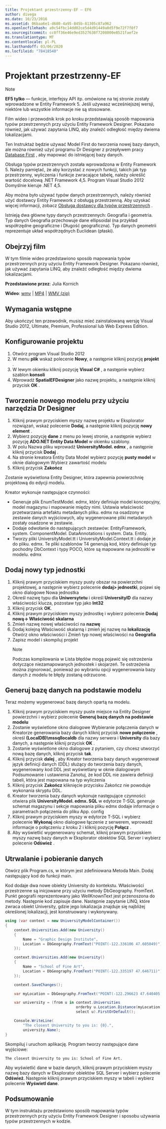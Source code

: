 ```yaml
---
title: Projektant przestrzenny-EF — EF6
author: divega
ms.date: 10/23/2016
ms.assetid: 06baa6e1-d680-4a95-845b-81305c87a962
ms.openlocfilehash: a9c54fbc14dd02ce5d4d91449a0d5f9e72f7f0f7
ms.sourcegitcommit: cc0ff36e46e9ed3527638f7208000e8521faef2e
ms.translationtype: MT
ms.contentlocale: pl-PL
ms.lasthandoff: 03/06/2020
ms.locfileid: "78418540"
---
```

# <a name="spatial---ef-designer"></a>Projektant przestrzenny-EF
> [!NOTE]
> **EF5 tylko** — funkcje, interfejsy API itp. omówione na tej stronie zostały wprowadzone w Entity Framework 5. Jeśli używasz wcześniejszej wersji, niektóre lub wszystkie informacje nie są stosowane.

Film wideo i przewodnik krok po kroku przedstawiają sposób mapowania typów przestrzennych przy użyciu Entity Framework Designer. Pokazano również, jak używać zapytania LINQ, aby znaleźć odległość między dwiema lokalizacjami.

Ten Instruktaż będzie używać Model First do tworzenia nowej bazy danych, ale można również użyć programu Dr Designer z przepływem pracy [Database First](~/ef6/modeling/designer/workflows/database-first.md) , aby mapować do istniejącej bazy danych.

Obsługa typów przestrzennych została wprowadzona w Entity Framework 5. Należy pamiętać, że aby korzystać z nowych funkcji, takich jak typ przestrzenny, wyliczenia i funkcje zwracające tabelę, należy określić wartość docelową .NET Framework 4,5. Program Visual Studio 2012 Domyślnie kieruje .NET 4,5.

Aby można było używać typów danych przestrzennych, należy również użyć dostawcy Entity Framework z obsługą przestrzenną. Aby uzyskać więcej informacji, zobacz [Obsługa dostawcy dla typów przestrzennych](~/ef6/fundamentals/providers/spatial-support.md) .

Istnieją dwa główne typy danych przestrzennych: Geografia i geometria. Typ danych Geografia przechowuje dane ellipsoidal (na przykład współrzędne geograficzne i Długość geograficzna). Typ danych geometrii reprezentuje układ współrzędnych Euclidean (płaski).

## <a name="watch-the-video"></a>Obejrzyj film
W tym filmie wideo przedstawiono sposób mapowania typów przestrzennych przy użyciu Entity Framework Designer. Pokazano również, jak używać zapytania LINQ, aby znaleźć odległość między dwiema lokalizacjami.

**Przedstawione przez**: Julia Kornich

**Wideo**: [wmv](https://download.microsoft.com/download/E/C/9/EC9E6547-8983-4C1F-A919-D33210E4B213/HDI-ITPro-MSDN-winvideo-spatialwithdesigner.wmv) | [MP4](https://download.microsoft.com/download/E/C/9/EC9E6547-8983-4C1F-A919-D33210E4B213/HDI-ITPro-MSDN-mp4video-spatialwithdesigner.m4v) | [WMV (zip)](https://download.microsoft.com/download/E/C/9/EC9E6547-8983-4C1F-A919-D33210E4B213/HDI-ITPro-MSDN-winvideo-spatialwithdesigner.zip)

## <a name="pre-requisites"></a>Wymagania wstępne

Aby ukończyć ten przewodnik, musisz mieć zainstalowaną wersję Visual Studio 2012, Ultimate, Premium, Professional lub Web Express Edition.

## <a name="set-up-the-project"></a>Konfigurowanie projektu

1.  Otwórz program Visual Studio 2012
2.  W menu **plik** wskaż polecenie **Nowy**, a następnie kliknij pozycję **projekt** .
3.  W lewym okienku kliknij pozycję **Visual C\#** , a następnie wybierz szablon **konsoli**
4.  Wprowadź **SpatialEFDesigner** jako nazwę projektu, a następnie kliknij przycisk **OK** .

## <a name="create-a-new-model-using-the-ef-designer"></a>Tworzenie nowego modelu przy użyciu narzędzia Dr Designer

1.  Kliknij prawym przyciskiem myszy nazwę projektu w Eksplorator rozwiązań, wskaż polecenie **Dodaj**, a następnie kliknij pozycję **nowy element** .
2.  Wybierz pozycję **dane** z menu po lewej stronie, a następnie wybierz pozycję **ADO.NET Entity Data Model** w okienku szablony.
3.  W polu Nazwa pliku wprowadź **UniversityModel. edmx** , a następnie kliknij przycisk **Dodaj** .
4.  Na stronie kreatora Entity Data Model wybierz pozycję **pusty model** w oknie dialogowym Wybierz zawartość modelu
5.  Kliknij przycisk **Zakończ**

Zostanie wyświetlona Entity Designer, która zapewnia powierzchnię projektową do edycji modelu.

Kreator wykonuje następujące czynności:

-   Generuje plik EnumTestModel. edmx, który definiuje model koncepcyjny, model magazynu i mapowanie między nimi. Ustawia właściwość przetwarzania artefaktu metadanych pliku. edmx na osadzony w zestawie danych wyjściowych, aby wygenerowane pliki metadanych zostały osadzone w zestawie.
-   Dodaje odwołanie do następujących zestawów: EntityFramework, system. ComponentModel. DataAnnotations i system. Data. Entity.
-   Tworzy pliki UniversityModel.tt i UniversityModel.Context.tt i dodaje je do pliku. edmx. Te pliki szablonów T4 generują kod, który definiuje typ pochodny DbContext i typy POCO, które są mapowane na jednostki w modelu. edmx

## <a name="add-a-new-entity-type"></a>Dodaj nowy typ jednostki

1.  Kliknij prawym przyciskiem myszy pusty obszar na powierzchni projektowej, a następnie wybierz polecenie **dodaj&gt; jednostki**, pojawi się okno dialogowe Nowa jednostka
2.  Określ nazwę typu dla **Uniwersytetu** i określ **UniversityID** dla nazwy właściwości klucza, pozostaw typ jako **Int32**
3.  Kliknij przycisk **OK**.
4.  Kliknij prawym przyciskiem myszy jednostkę i wybierz polecenie **Dodaj nową-&gt; Właściwość skalarna**
5.  Zmień nazwę nowej właściwości na **nazwę**
6.  Dodaj kolejną Właściwość skalarną i zmień jej nazwę na **lokalizację** Otwórz okno właściwości i Zmień typ nowej właściwości na **Geografia**
7.  Zapisz model i skompiluj projekt
    > [!NOTE]
    > Podczas kompilowania w Lista błędów mogą pojawić się ostrzeżenia dotyczące niezamapowanych jednostek i skojarzeń. Te ostrzeżenia można zignorować, ponieważ po wybraniu opcji wygenerowania bazy danych z modelu te błędy zostaną odrzucone.

## <a name="generate-database-from-model"></a>Generuj bazę danych na podstawie modelu

Teraz możemy wygenerować bazę danych opartą na modelu.

1.  Kliknij prawym przyciskiem myszy puste miejsce na Entity Designer powierzchni i wybierz polecenie **Generuj bazę danych na podstawie modelu**
2.  Zostanie wyświetlone okno dialogowe Wybieranie połączenia danych w Kreatorze generowania bazy danych kliknij przycisk **nowe połączenie** , określ **(LocalDB)\\mssqllocaldb** dla nazwy serwera i **University** dla bazy danych, a następnie kliknij przycisk **OK** .
3.  Zostanie wyświetlone okno dialogowe z pytaniem, czy chcesz utworzyć nową bazę danych, kliknij przycisk **tak**.
4.  Kliknij przycisk **dalej** , aby Kreator tworzenia bazy danych wygenerował język definicji danych (DDL) służący do tworzenia bazy danych, wygenerowany kod DDL jest wyświetlany w oknie dialogowym Podsumowanie i ustawienia Zanotuj, że kod DDL nie zawiera definicji tabeli, która jest mapowana na typ wyliczenia
5.  Kliknij przycisk **Zakończ** kliknięcie przycisku Zakończ nie powoduje wykonania skryptu DDL.
6.  Kreator tworzenia bazy danych wykonuje następujące czynności: otwiera plik **UniversityModel. edmx. SQL** w edytorze T-SQL generuje schemat magazynu i sekcje mapowania pliku edmx dodaje informacje o parametrach połączenia do pliku App. config
7.  Kliknij prawym przyciskiem myszy w edytorze T-SQL i wybierz polecenie **Wykonaj** okno dialogowe łączenie z serwerem, wprowadź informacje o połączeniu z kroku 2 i kliknij pozycję **Połącz** .
8.  Aby wyświetlić wygenerowany schemat, kliknij prawym przyciskiem myszy nazwę bazy danych w Eksplorator obiektów SQL Server i wybierz polecenie **Odśwież** .

## <a name="persist-and-retrieve-data"></a>Utrwalanie i pobieranie danych

Otwórz plik Program.cs, w którym jest zdefiniowana Metoda Main. Dodaj następujący kod do funkcji main.

Kod dodaje dwa nowe obiekty University do kontekstu. Właściwości przestrzenne są inicjowane przy użyciu metody DbGeography. FromText. Punkt geografii reprezentowany jako WellKnownText jest przenoszona do metody. Następnie kod zapisuje dane. Następnie zapytanie LINQ, które zwraca obiekt University, gdzie jego lokalizacja znajduje się najbliżej określonej lokalizacji, jest konstruowany i wykonywany.

``` csharp
using (var context = new UniversityModelContainer())
{
    context.Universities.Add(new University()
    {
        Name = "Graphic Design Institute",
        Location = DbGeography.FromText("POINT(-122.336106 47.605049)"),
    });

    context.Universities.Add(new University()
    {
        Name = "School of Fine Art",
        Location = DbGeography.FromText("POINT(-122.335197 47.646711)"),
    });

    context.SaveChanges();

    var myLocation = DbGeography.FromText("POINT(-122.296623 47.640405)");

    var university = (from u in context.Universities
                                orderby u.Location.Distance(myLocation)
                                select u).FirstOrDefault();

    Console.WriteLine(
        "The closest University to you is: {0}.",
        university.Name);
}
```

Skompiluj i uruchom aplikację. Program tworzy następujące dane wyjściowe:

```console
The closest University to you is: School of Fine Art.
```

Aby wyświetlić dane w bazie danych, kliknij prawym przyciskiem myszy nazwę bazy danych w Eksplorator obiektów SQL Server i wybierz polecenie **Odśwież**. Następnie kliknij prawym przyciskiem myszy w tabeli i wybierz polecenie **Wyświetl dane**.

## <a name="summary"></a>Podsumowanie

W tym instruktażu przedstawiono sposób mapowania typów przestrzennych przy użyciu Entity Framework Designer i sposobu używania typów przestrzennych w kodzie. 
